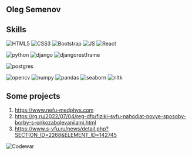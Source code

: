 ## Oleg Semenov

## Skills
![HTML5](https://img.shields.io/badge/-HTML-red?logo=html5&logoColor=white&style=for-the-badge)
![CSS3](https://img.shields.io/badge/-CSS-blue?logo=css3&logoColor=white&style=for-the-badge)
![Bootstrap](https://img.shields.io/badge/-bootstrap-purple?logo=bootstrap&logoColor=white&style=for-the-badge)
![JS](https://img.shields.io/badge/-JavaScript-yellow?logo=javascript&logoColor=white&style=for-the-badge)
![React](https://img.shields.io/badge/-React-61DAFB?logo=react&logoColor=white&style=for-the-badge)

![python](https://img.shields.io/badge/-python-blue?logo=python&logoColor=yellow&style=for-the-badge)
![django](https://img.shields.io/badge/-django-black?logo=django&logoColor=white&style=for-the-badge)
![djangorestframe](https://img.shields.io/badge/-djangorestframework-brown?logo=djangorestframework&logoColor=white&style=for-the-badge)

![postgres](https://img.shields.io/badge/-postgres-black?logo=postgresql&logoColor=61DAFB&style=for-the-badge)



![opencv](https://img.shields.io/badge/-opencv-red?logo=opencv&logoColor=green&style=for-the-badge)
![numpy](https://img.shields.io/badge/-numpy-gray?logo=numpy&logoColor=blue&style=for-the-badge)
![pandas](https://img.shields.io/badge/-pandas-white?logo=pandas&logoColor=black&style=for-the-badge)
![seaborn](https://img.shields.io/badge/-seaborn-blue?logo=seaborn&logoColor=blue&style=for-the-badge)
![nltk](https://img.shields.io/badge/-nltk-black?logo=nltk&logoColor=white&style=for-the-badge)

## Some projects

1. https://www.nefu-medphys.com
2. https://rg.ru/2022/07/04/reg-dfo/fiziki-svfu-nahodiat-novye-sposoby-borby-s-onkozabolevaniiami.html
3. https://www.s-vfu.ru/news/detail.php?SECTION_ID=2268&ELEMENT_ID=142745

![Codewar](https://www.codewars.com/users/semoleg1986/badges/medium)

<!---
semoleg1986/semoleg1986 is a ✨ special ✨ repository because its `README.md` (this file) appears on your GitHub profile.
You can click the Preview link to take a look at your changes.
--->
